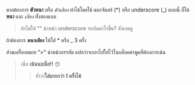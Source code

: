 หากต้องการ **ตัวหนา** หรือ *ตัวเอียง* ทำได้โดยใช้ ดอกจันทร์ (*) หรือ underscore (\_) แบบนี้ ก็ได้ __หนา__ และ _เอียง_ ทั้งสองแบบ

> ถ้าไม่ใส่ "\" นำหน้า underscore จะเกิดอะไรขึ้น? สังเกตดู

ถ้าต้องการ ***หนาเอียง*** ให้ใส่ \* หรือ \_ 3 ครั้ง

ส่วนเครื่องหมาย "\>" นำหน้าบรรทัด แปลว่าจะเอาไปใส่ไว้ในบล็อคคำพูดที่ต้องการเน้น

> เนี่ย **เน้นนะเนี่ย!!** 😙
>> ย้ำว่า**ใส่มากกว่า 1 ครั้งได้**